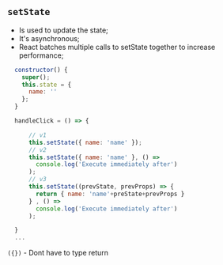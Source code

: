 
## `setState`

- Is used to update the state;
- It's asynchronous;
- React batches multiple calls to setState together to increase performance;

```js
  constructor() {
    super();
    this.state = {
      name: ''
    };
  }

  handleClick = () => {

      // v1
      this.setState({ name: 'name' });
      // v2
      this.setState({ name: 'name' }, () => 
      	console.log('Execute immediately after')
      );
      // v3
      this.setState((prevState, prevProps) => {
      	return { name: 'name'+preState+prevProps }
      } , () => 
      	console.log('Execute immediately after')
      );

  }
  ...

```

`({})` - Dont have to type return 